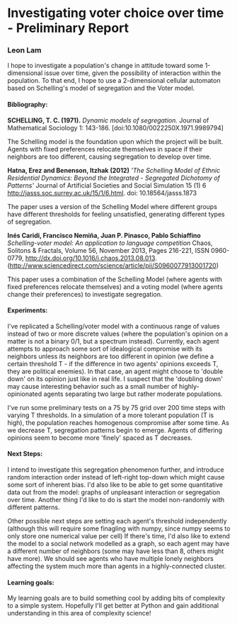 # Investigating voter choice over time - Preliminary Report
### Leon Lam

I hope to investigate a population's change in attitude toward some 1-dimensional issue over time, given the possibility of interaction within the population. To that end, I hope to use a 2-dimensional cellular automaton based on Schelling's model of segregation and the Voter model.

#### Bibliography:

**SCHELLING, T. C. (1971).** *Dynamic models of segregation.* Journal of Mathematical Sociology 1: 143-186. [doi:10.1080/0022250X.1971.9989794]

The Schelling model is the foundation upon which the project will be built. Agents with fixed preferences relocate themselves in space if their neighbors are too different, causing segregation to develop over time.


**Hatna, Erez and Benenson, Itzhak (2012)** *'The Schelling Model of Ethnic Residential Dynamics:  Beyond the Integrated - Segregated Dichotomy of Patterns'* Journal of Artificial Societies and Social Simulation 15 (1) 6 <http://jasss.soc.surrey.ac.uk/15/1/6.html>. doi: 10.18564/jasss.1873

The paper uses a version of the Schelling Model where different groups have different thresholds for feeling unsatisfied, generating different types of segregation.


**Inés Caridi, Francisco Nemiña, Juan P. Pinasco, Pablo Schiaffino** *Schelling-voter model: An application to language competition* Chaos, Solitons & Fractals, Volume 56, November 2013, Pages 216-221, ISSN 0960-0779, http://dx.doi.org/10.1016/j.chaos.2013.08.013.
(http://www.sciencedirect.com/science/article/pii/S0960077913001720)

		
This paper uses a combination of the Schelling Model (where agents with fixed preferences relocate themselves) and a voting model (where agents change their preferences) to investigate segregation.


#### Experiments:


I've replicated a Schelling/voter model with a continuous range of values instead of two or more discrete values (where the population's opinion on a matter is not a binary 0/1, but a spectrum instead). 
Currently, each agent attempts to approach some sort of idealogical compromise with its neighbors unless its neighbors are too different in opinion (we define a certain threshold T - if the difference in two agents' opinions exceeds T, they are political enemies). 
In that case, an agent might choose to 'double down' on its opinion just like in real life. I suspect that the 'doubling down' may cause interesting behavior such as a small number of highly-opinionated agents separating two large but rather moderate populations.

I've run some preliminary tests on a 75 by 75 grid over 200 time steps with varying T thresholds. In a simulation of a more tolerant population (T is high), the population reaches homogenous compromise after some time.
As we decrease T, segregation patterns begin to emerge. Agents of differing opinions seem to become more 'finely' spaced as T decreases. 


#### Next Steps:


I intend to investigate this segregation phenomenon further, and introduce random interaction order instead of left-right top-down which might cause some sort of inherent bias.
I'd also like to be able to get some quantitative data out from the model: graphs of unpleasant interaction or segregation over time.
Another thing I'd like to do is start the model non-randomly with different patterns.

Other possible next steps are setting each agent's threshold independently (although this will require some finagling with numpy, since numpy seems to only store one numerical value per cell)
If there's time, I'd also like to extend the model to a social network modelled as a graph, so each agent may have a different number of neighbors (some may have less than 8, others might have more). We should see agents who have multiple lonely neighbors affecting the system much more than agents in a highly-connected cluster.


#### Learning goals:


My learning goals are to build something cool by adding bits of complexity to a simple system. Hopefully I'll get better at Python and gain additional understanding in this area of complexity science!
